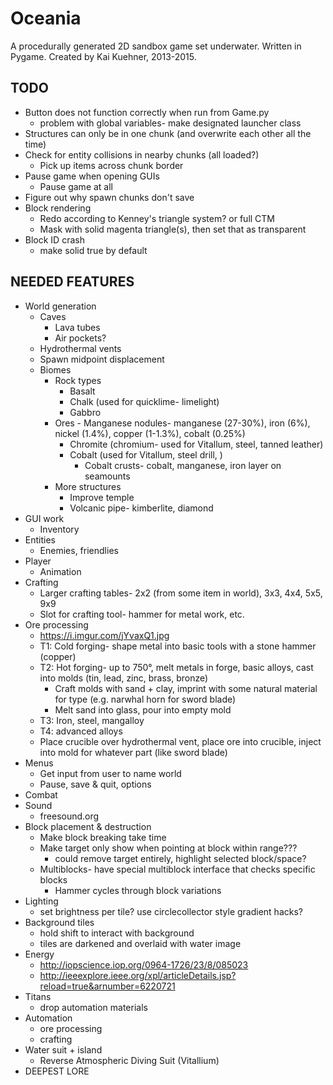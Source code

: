 Oceania
==
A procedurally generated 2D sandbox game set underwater.
Written in Pygame.
Created by Kai Kuehner, 2013-2015.

TODO
--
 - Button does not function correctly when run from Game.py
     - problem with global variables- make designated launcher class
 - Structures can only be in one chunk (and overwrite each other all the time)
 - Check for entity collisions in nearby chunks (all loaded?)
	 - Pick up items across chunk border
 - Pause game when opening GUIs
	 - Pause game at all
 - Figure out why spawn chunks don't save
 - Block rendering
	 - Redo according to Kenney's triangle system? or full CTM
	 - Mask with solid magenta triangle(s), then set that as transparent
 - Block ID crash
   - make solid true by default

NEEDED FEATURES
--
 - World generation
     - Caves
         - Lava tubes
		 - Air pockets?
	 - Hydrothermal vents
     - Spawn midpoint displacement
     - Biomes
		 - Rock types
			 - Basalt
			 - Chalk (used for quicklime- limelight)
			 - Gabbro
         - Ores
				 - Manganese nodules-  manganese (27-30%), iron (6%), nickel (1.4%), copper (1-1.3%), cobalt (0.25%)
			 - Chromite (chromium- used for Vitallum, steel, tanned leather)
			 - Cobalt (used for Vitallum, steel drill, )
				 - Cobalt crusts- cobalt, manganese, iron layer on seamounts
         - More structures
             - Improve temple
             - Volcanic pipe- kimberlite, diamond
 - GUI work
	 - Inventory
 - Entities
     - Enemies, friendlies
 - Player
     - Animation
 - Crafting
	 - Larger crafting tables- 2x2 (from some item in world), 3x3, 4x4, 5x5, 9x9
	 - Slot for crafting tool- hammer for metal work, etc.
 - Ore processing
	 - https://i.imgur.com/jYvaxQ1.jpg
	 - T1: Cold forging- shape metal into basic tools with a stone hammer (copper)
	 - T2: Hot forging- up to 750°, melt metals in forge, basic alloys, cast into molds (tin, lead, zinc, brass, bronze)
		 - Craft molds with sand + clay, imprint with some natural material for type (e.g. narwhal horn for sword blade)
		 - Melt sand into glass, pour into empty mold
	 - T3: Iron, steel, mangalloy
	 - T4: advanced alloys
	 - Place crucible over hydrothermal vent, place ore into crucible, inject into mold for whatever part (like sword blade)
 - Menus
     - Get input from user to name world
	 - Pause, save & quit, options
 - Combat
 - Sound
	 - freesound.org
 - Block placement & destruction
     - Make block breaking take time
     - Make target only show when pointing at block within range???
         - could remove target entirely, highlight selected block/space?
	 - Multiblocks- have special multiblock interface that checks specific blocks
		 - Hammer cycles through block variations
 - Lighting
	 - set brightness per tile? use circlecollector style gradient hacks?
 - Background tiles
	 - hold shift to interact with background
	 - tiles are darkened and overlaid with water image
 - Energy
	- http://iopscience.iop.org/0964-1726/23/8/085023
	- http://ieeexplore.ieee.org/xpl/articleDetails.jsp?reload=true&arnumber=6220721
 - Titans
	 - drop automation materials
 - Automation
	 - ore processing
	 - crafting
 - Water suit + island
	- Reverse Atmospheric Diving Suit (Vitallium)
 - DEEPEST LORE